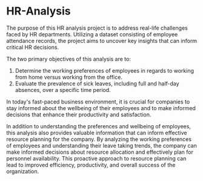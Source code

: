 # HR-Analysis

The purpose of this HR analysis project is to address real-life challenges faced by HR departments. Utilizing a dataset consisting of employee attendance records, the project aims to uncover key insights that can inform critical HR decisions.

The two primary objectives of this analysis are to:
1. Determine the working preferences of employees in regards to working from home versus working from the office.
2. Evaluate the prevalence of sick leaves, including full and half-day absences, over a specific time period.

In today's fast-paced business environment, it is crucial for companies to stay informed about the wellbeing of their employees and to make informed decisions that enhance their productivity and satisfaction. 

In addition to understanding the preferences and wellbeing of employees, this analysis also provides valuable information that can inform effective resource planning for the company. By analyzing the working preferences of employees and understanding their leave taking trends, the company can make informed decisions about resource allocation and effectively plan for personnel availability. This proactive approach to resource planning can lead to improved efficiency, productivity, and overall success of the organization.
